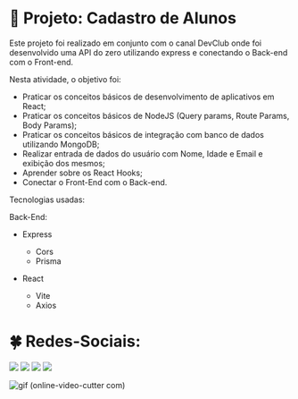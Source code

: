 # :star2: Projeto: Cadastro de Alunos

Este projeto foi realizado em conjunto com o canal DevClub onde foi desenvolvido uma API do zero utilizando express e conectando o Back-end com o Front-end.

Nesta atividade, o objetivo foi:
+ Praticar os conceitos básicos de desenvolvimento de aplicativos em React;
+ Praticar os conceitos básicos de NodeJS (Query params, Route Params, Body Params);
+ Praticar os conceitos básicos de integração com banco de dados utilizando MongoDB;
+ Realizar entrada de dados do usuário com Nome, Idade e Email e exibição dos mesmos;
+ Aprender sobre os React Hooks;
+ Conectar o Front-End com o Back-end.

Tecnologias usadas:

Back-End: 
+ Express
  + Cors
  + Prisma
  
+ React
  + Vite
  + Axios


# :four_leaf_clover: Redes-Sociais:
  <a href="https://instagram.com/guih.onizio" target="_blank"><img src="https://img.shields.io/badge/-Instagram-%23E4405F?style=for-the-badge&logo=instagram&logoColor=white" target="_blank"></a>
 	<a href="https://www.twitch.tv/abismofps" target="_blank"><img src="https://img.shields.io/badge/Twitch-9146FF?style=for-the-badge&logo=twitch&logoColor=white" target="_blank"></a>
  <a href="https://discord.gg/5JB8ADqbAH" target="_blank"><img src="https://img.shields.io/badge/Discord-7289DA?style=for-the-badge&logo=discord&logoColor=white" target="_blank"></a> 
  <a href="https://www.linkedin.com/in/guilherme-onizio-b71814268/" target="_blank"><img src="https://img.shields.io/badge/-LinkedIn-%230077B5?style=for-the-badge&logo=linkedin&logoColor=white" target="_blank"></a> 

![gif (online-video-cutter com)](https://github.com/user-attachments/assets/d0e5b76f-4778-48d9-9ade-671878c2f53c)


